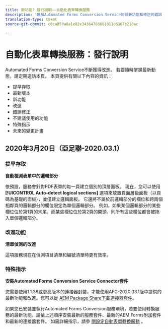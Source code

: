```yaml
---
title: 新功能? 發行說明——自動化表單轉換服務
description: '瞭解Automated Forms Conversion Service的最新功能和修正的錯誤 '
translation-type: tm+mt
source-git-commit: c0ca850a0a1e82e34364766601011d6367b218ac

---
```



# 自動化表單轉換服務：發行說明

Automated Forms Conversion Service不斷獲得改進。 若要隨時掌握最新動態，請定期造訪本頁。 本頁提供有關以下內容的資訊：

* 提早存取
* 最新版本
* 新功能
* 改進
* 錯誤修正
* 不建議使用的功能
* 特殊指示
* 未來的變更計畫

## 2020年3月20日（亞足聯-2020.03.1）

### 提早存取

**自動檢測表單中的邏輯部分**

依預設，服務會針對PDF表單的每一頁建立個別的頂層面板。 現在，您可以使用 **[!UICONTROL Auto-detect logical sections]** 選項來放置頁面層級面板（以頁碼為基礎的面板），並僅建立邏輯面板。 它還將不屬於前邏輯部分的欄位和跨兩個相鄰頁的邏輯部分的欄位限定為單個邏輯部分。 例如，如果某個邏輯部分的某些欄位位於第1頁的末尾，而某些欄位位於第2頁的開頭，則所有這些欄位都會被拖入單個邏輯部分。

### 改進功能

**清單偵測的改進**

這項服務現在在偵測項目清單和編號清單時更有效率。

### 特殊指示

**安裝Automated Forms Conversion Service Connector套件**

您需要使用1.1.38或更高版本的連接器封裝，才能使用AFC-2020.03.1版中提供的最新功能和改進。您可以從 [AEM Package Share下載連接器套件](https://www.adobeaemcloud.com/content/marketplace/marketplaceProxy.html?packagePath=/content/companies/public/adobe/packages/cq650/featurepack/AFCS-Connector-2020.03.1)。

如果您已安裝並執行Automated Forms Conversion服務環境，若要使用轉換服務的最新功能，請依上述順序安裝最新的服務套件、最新的AEM Forms附加套件和最新的連接器套件。 如需詳細指示，請參 [閱設定自動表單轉換服務](configure-service.md) 。